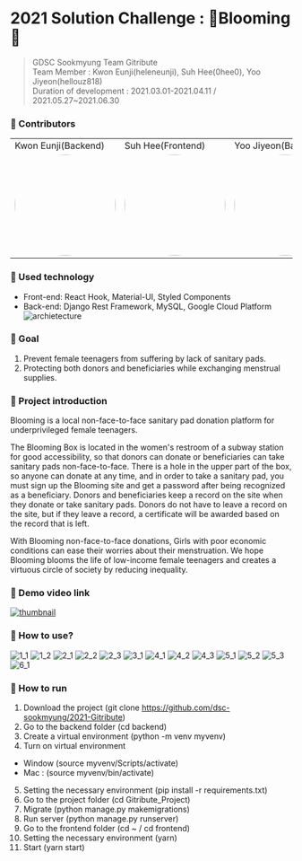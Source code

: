 # 2021 Solution Challenge : 🌼Blooming🌼


> GDSC Sookmyung Team Gitribute <br />
> Team Member : Kwon Eunji(heleneunji), Suh Hee(0hee0), Yoo Jiyeon(hellouz818) <br />
> Duration of development : 2021.03.01-2021.04.11 / 2021.05.27~2021.06.30


### 🌼 Contributors

<table>
  <tr>
    <td>Kwon Eunji(Backend)</td>
    <td>Suh Hee(Frontend)</td>
    <td>Yoo Jiyeon(Backend)</td>
  </tr>
  <tr>
    <td>
      <img style="border: 0px solid black !important; border-radius:50%;" src="https://cdn.discordapp.com/attachments/799631352483414070/826112917233336350/heleneunji.jpg" width="180px" height = "180px" />
   </td>
    <td>
     <img style="border: 0px solid black !important; border-radius:50%; " src="https://cdn.discordapp.com/attachments/799631352483414070/826112911197995075/0hee0.jpg" width="180px" height = "180px" />
   </td>
    <td>
     <img style="border: 0px solid black !important; border-radius:50%; " src="https://cdn.discordapp.com/attachments/799631352483414070/826112920442241024/hellouz818.png" width="180px" height = "180px" />
   </td>
  </tr>
</table>

### 🌼 Used technology
 - Front-end: React Hook, Material-UI, Styled Components
 - Back-end: Django Rest Framework, MySQL, Google Cloud Platform
 ![archietecture](https://user-images.githubusercontent.com/49112482/123911479-d2de6e80-d9b6-11eb-82ee-dcb91352d030.png)

### 🌼 Goal
1. Prevent female teenagers from suffering by lack of sanitary pads.
2. Protecting both donors and beneficiaries while exchanging menstrual supplies.

### 🌼 Project introduction
Blooming is a local non-face-to-face sanitary pad donation platform for underprivileged female teenagers.

The Blooming Box is located in the women's restroom of a subway station for good accessibility, so that donors can donate or beneficiaries can take sanitary pads non-face-to-face.
There is a hole in the upper part of the box, so anyone can donate at any time, and in order to take a sanitary pad, you must sign up the Blooming site and get a password after being recognized as a beneficiary.
Donors and beneficiaries keep a record on the site when they donate or take sanitary pads.
Donors do not have to leave a record on the site, but if they leave a record, a certificate will be awarded based on the record that is left.

With Blooming non-face-to-face donations, Girls with poor economic conditions can ease their worries about their menstruation.
We hope Blooming blooms the life of low-income female teenagers and creates a virtuous circle of society by reducing inequality.


### 🌼 Demo video link
[![thumbnail](https://user-images.githubusercontent.com/53266682/113233558-7a75d300-92da-11eb-995a-4c3f2f49e40b.png)](https://www.youtube.com/watch?v=_SYZ9VLt6eg)

### 🌼 How to use?
![1_1](https://user-images.githubusercontent.com/49112482/123909661-4a5ece80-d9b4-11eb-9bad-0f03d7d80ebf.png)
![1_2](https://user-images.githubusercontent.com/49112482/123909664-4af76500-d9b4-11eb-9604-3d041f5f9ff3.png)
![2_1](https://user-images.githubusercontent.com/49112482/123909668-4b8ffb80-d9b4-11eb-992a-2317a763bbd4.png)
![2_2](https://user-images.githubusercontent.com/49112482/123909670-4b8ffb80-d9b4-11eb-9e91-423f6af32133.png)
![2_3](https://user-images.githubusercontent.com/49112482/123909630-4632b100-d9b4-11eb-930b-29cd9da2e891.png)
![3_1](https://user-images.githubusercontent.com/49112482/123909635-4763de00-d9b4-11eb-9858-9f6fdcae50e4.png)
![4_1](https://user-images.githubusercontent.com/49112482/123909638-47fc7480-d9b4-11eb-9121-1e62d4bdf480.png)
![4_2](https://user-images.githubusercontent.com/49112482/123909642-48950b00-d9b4-11eb-97f7-cb96773b62f5.png)
![4_3](https://user-images.githubusercontent.com/49112482/123909646-48950b00-d9b4-11eb-8355-234d295b7d0a.png)
![5_1](https://user-images.githubusercontent.com/49112482/123909650-492da180-d9b4-11eb-9f2f-2b63b3e4bb60.png)
![5_2](https://user-images.githubusercontent.com/49112482/123910378-50a17a80-d9b5-11eb-9b8d-cc11cc9bc38e.png)
![5_3](https://user-images.githubusercontent.com/49112482/123909655-49c63800-d9b4-11eb-9567-5af06b149ec6.png)
![6_1](https://user-images.githubusercontent.com/49112482/123909658-4a5ece80-d9b4-11eb-8856-8ce397096183.png)


### 🌼 How to run
1. Download the project (git clone https://github.com/dsc-sookmyung/2021-Gitribute)
2. Go to the backend folder (cd backend)
3. Create a virtual environment (python -m venv myvenv)
4. Turn on virtual environment
 - Window (source myvenv/Scripts/activate)
 - Mac : (source myvenv/bin/activate)
5. Setting the necessary environment (pip install -r requirements.txt)
6. Go to the project folder (cd Gitribute_Project)
7. Migrate (python manage.py makemigrations)
8. Run server (python manage.py runserver)
9. Go to the frontend folder (cd ~ / cd frontend)
10. Setting the necessary environment (yarn)
11. Start (yarn start)
